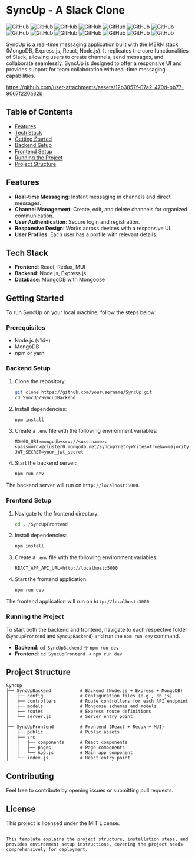 # SyncUp - A Slack Clone
![GitHub](https://img.shields.io/github/repo-size/DOodle25/SyncUP?style=plastic) 
![GitHub](https://img.shields.io/github/languages/code-size/DOodle25/SyncUP?style=plastic) 
![GitHub](https://img.shields.io/github/license/DOodle25/SyncUP?style=plastic) 
![GitHub](https://img.shields.io/github/last-commit/DOodle25/SyncUP?style=plastic) 
![GitHub](https://img.shields.io/github/stars/DOodle25/SyncUP?style=plastic) 
![GitHub](https://img.shields.io/github/forks/DOodle25/SyncUP?style=plastic) 
![GitHub](https://img.shields.io/github/issues/DOodle25/SyncUP?style=plastic) 
![GitHub](https://img.shields.io/github/issues-pr/DOodle25/SyncUP?style=plastic) 
![GitHub](https://img.shields.io/github/commit-activity/m/DOodle25/SyncUP?style=plastic) 
![GitHub](https://img.shields.io/github/commit-activity/y/DOodle25/SyncUP?style=plastic) 
![GitHub](https://img.shields.io/github/contributors/DOodle25/SyncUP?style=plastic) 
![GitHub](https://img.shields.io/github/downloads/DOodle25/SyncUP/total?style=plastic) 
![GitHub](https://img.shields.io/github/release/DOodle25/SyncUP?style=plastic) 
![GitHub](https://img.shields.io/github/issues-closed/DOodle25/SyncUP?style=plastic)

SyncUp is a real-time messaging application built with the MERN stack (MongoDB, Express.js, React, Node.js). It replicates the core functionalities of Slack, allowing users to create channels, send messages, and collaborate seamlessly. SyncUp is designed to offer a responsive UI and provides support for team collaboration with real-time messaging capabilities.



https://github.com/user-attachments/assets/12b3857f-07a2-470d-bb77-9067f220a32b



## Table of Contents
- [Features](#features)
- [Tech Stack](#tech-stack)
- [Getting Started](#getting-started)
- [Backend Setup](#backend-setup)
- [Frontend Setup](#frontend-setup)
- [Running the Project](#running-the-project)
- [Project Structure](#project-structure)

## Features
- **Real-time Messaging**: Instant messaging in channels and direct messages.
- **Channel Management**: Create, edit, and delete channels for organized communication.
- **User Authentication**: Secure login and registration.
- **Responsive Design**: Works across devices with a responsive UI.
- **User Profiles**: Each user has a profile with relevant details.

## Tech Stack
- **Frontend**: React, Redux, MUI
- **Backend**: Node.js, Express.js
- **Database**: MongoDB with Mongoose

## Getting Started

To run SyncUp on your local machine, follow the steps below:

### Prerequisites
- Node.js (v14+)
- MongoDB
- npm or yarn

### Backend Setup
1. Clone the repository:
   ```bash
   git clone https://github.com/yourusername/SyncUp.git
   cd SyncUp/SyncUpBackend
   ```

2. Install dependencies:
   ```bash
   npm install
   ```

3. Create a `.env` file with the following environment variables:
   ```env
   MONGO_URI=mongodb+srv://<username>:<password>@cluster0.mongodb.net/syncup?retryWrites=true&w=majority
   JWT_SECRET=your_jwt_secret
   ```

4. Start the backend server:
   ```bash
   npm run dev
   ```

The backend server will run on `http://localhost:5000`.

### Frontend Setup
1. Navigate to the frontend directory:
   ```bash
   cd ../SyncUpFrontend
   ```

2. Install dependencies:
   ```bash
   npm install
   ```

3. Create a `.env` file with the following environment variables:
   ```env
   REACT_APP_API_URL=http://localhost:5000
   ```

4. Start the frontend application:
   ```bash
   npm run dev
   ```

The frontend application will run on `http://localhost:3000`.

### Running the Project
To start both the backend and frontend, navigate to each respective folder (`SyncUpFrontend` and `SyncUpBackend`) and run the `npm run dev` command.

- **Backend**: `cd SyncUpBackend` -> `npm run dev`
- **Frontend**: `cd SyncUpFrontend` -> `npm run dev`

## Project Structure

    SyncUp
    ├── SyncUpBackend           # Backend (Node.js + Express + MongoDB)
    │   ├── config              # Configuration files (e.g., db.js)
    │   ├── controllers         # Route controllers for each API endpoint
    │   ├── models              # Mongoose schemas and models
    │   ├── routes              # Express route definitions
    │   └── server.js           # Server entry point
    │
    ├── SyncUpFrontend          # Frontend (React + Redux + MUI)
    │   ├── public              # Public assets
    │   ├── src
    │   │   ├── components      # React components
    │   │   ├── pages           # Page components
    │   │   └── App.js          # Main app component
    │   └── index.js            # React entry point

## Contributing
Feel free to contribute by opening issues or submitting pull requests.

## License
This project is licensed under the MIT License.
```

This template explains the project structure, installation steps, and provides environment setup instructions, covering the project needs comprehensively for deployment.
